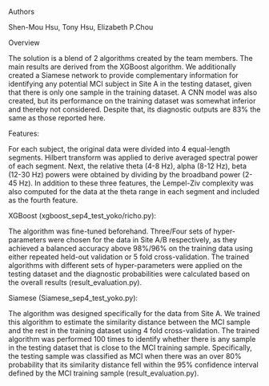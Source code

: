 Authors

Shen-Mou Hsu, Tony Hsu, Elizabeth P.Chou

Overview

The solution is a blend of 2 algorithms created by the team members. The main results are derived from the XGBoost algorithm. We additionally created a Siamese network to provide complementary information for identifying any potential MCI subject in Site A in the testing dataset, given that there is only one sample in the training dataset. A CNN model was also created, but its performance on the training dataset was somewhat inferior and thereby not considered. Despite that, its diagnostic outputs are 83% the same as those reported here.

Features:

For each subject, the original data were divided into 4 equal-length segments. Hilbert transform was applied to derive averaged spectral power of each segment. Next, the relative theta (4-8 Hz), alpha (8-12 Hz), beta (12-30 Hz) powers were obtained by dividing by the broadband power (2-45 Hz). In addition to these three features, the Lempel-Ziv complexity was also computed for the data at the theta range in each segment and included as the fourth feature.

XGBoost (xgboost_sep4_test_yoko/richo.py):

The algorithm was fine-tuned beforehand. Three/Four sets of hyper-parameters were chosen for the data in Site A/B respectively, as they achieved a balanced accuracy above 98%/96% on the training data using either repeated held-out validation or 5 fold cross-validation. The trained algorithms with different sets of hyper-parameters were applied on the testing dataset and the diagnostic probabilities were calculated based on the overall results (result_evaluation.py).

Siamese (Siamese_sep4_test_yoko.py):

The algorithm was designed specifically for the data from Site A. We trained this algorithm to estimate the similarity distance between the MCI sample and the rest in the training dataset using 4 fold cross-validation. The trained algorithm was performed 100 times to identify whether there is any sample in the testing dataset that is close to the MCI training sample. Specifically, the testing sample was classified as MCI when there was an over 80% probability that its similarity distance fell within the 95% confidence interval defined by the MCI training sample (result_evaluation.py).
